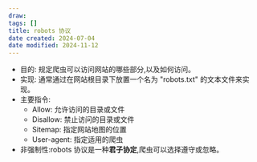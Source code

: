 ```yaml
---
draw:
tags: []
title: robots 协议
date created: 2024-07-04
date modified: 2024-11-12
---
```

- 目的: 规定爬虫可以访问网站的哪些部分,以及如何访问。
- 实现: 通常通过在网站根目录下放置一个名为 "robots.txt" 的文本文件来实现。
- 主要指令:
    - Allow: 允许访问的目录或文件
    - Disallow: 禁止访问的目录或文件
    - Sitemap: 指定网站地图的位置
    - User-agent: 指定适用的爬虫
- 非强制性:robots 协议是一种**君子协定**,爬虫可以选择遵守或忽略。
